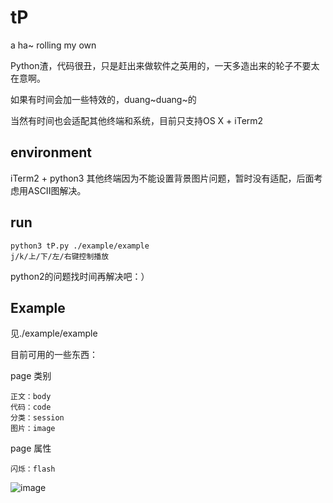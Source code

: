 # tP
a ha~ rolling my own

Python渣，代码很丑，只是赶出来做软件之英用的，一天多造出来的轮子不要太在意啊。

如果有时间会加一些特效的，duang~duang~的

当然有时间也会适配其他终端和系统，目前只支持OS X + iTerm2


environment
-----------
iTerm2 + python3
其他终端因为不能设置背景图片问题，暂时没有适配，后面考虑用ASCII图解决。

run
-----------
    python3 tP.py ./example/example
    j/k/上/下/左/右键控制播放

python2的问题找时间再解决吧：）


Example
------------
见./example/example

目前可用的一些东西：

page 类别
	
	正文：body
	代码：code
	分类：session
	图片：image
	
page 属性

	闪烁：flash
	
![image](https://raw.githubusercontent.com/scusjs/tP/master/out.gif)
